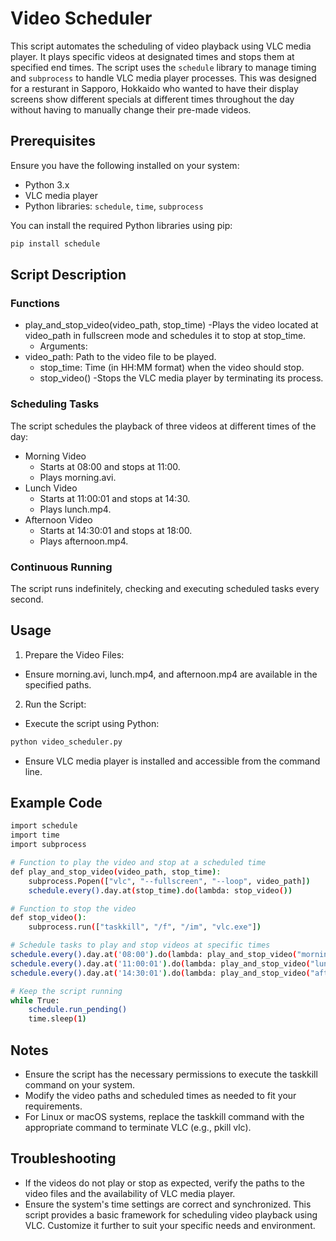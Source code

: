 # Video Scheduler
This script automates the scheduling of video playback using VLC media player. It plays specific videos at designated times and stops them at specified end times. The script uses the `schedule` library to manage timing and `subprocess` to handle VLC media player processes.
This was designed for a resturant in Sapporo, Hokkaido who wanted to have their display screens show different specials at different times
throughout the day without having to manually change their pre-made videos.

## Prerequisites

Ensure you have the following installed on your system:
- Python 3.x
- VLC media player
- Python libraries: `schedule`, `time`, `subprocess`

You can install the required Python libraries using pip:
```sh
pip install schedule
```
## Script Description
### Functions
- play_and_stop_video(video_path, stop_time)
  -Plays the video located at video_path in fullscreen mode and schedules it to stop at stop_time.
   - Arguments:
- video_path: Path to the video file to be played.
  - stop_time: Time (in HH:MM format) when the video should stop.
  - stop_video()
    -Stops the VLC media player by terminating its process.

### Scheduling Tasks
The script schedules the playback of three videos at different times of the day:

- Morning Video
  - Starts at 08:00 and stops at 11:00.
  - Plays morning.avi.
- Lunch Video
  - Starts at 11:00:01 and stops at 14:30.
  - Plays lunch.mp4.
- Afternoon Video
  - Starts at 14:30:01 and stops at 18:00.
  - Plays afternoon.mp4.
### Continuous Running
The script runs indefinitely, checking and executing scheduled tasks every second.

## Usage
1. Prepare the Video Files:
- Ensure morning.avi, lunch.mp4, and afternoon.mp4 are available in the specified paths.

2. Run the Script:
- Execute the script using Python:
```sh
python video_scheduler.py
```
- Ensure VLC media player is installed and accessible from the command line.

## Example Code
```bash
import schedule
import time
import subprocess

# Function to play the video and stop at a scheduled time
def play_and_stop_video(video_path, stop_time):
    subprocess.Popen(["vlc", "--fullscreen", "--loop", video_path])
    schedule.every().day.at(stop_time).do(lambda: stop_video())

# Function to stop the video
def stop_video():
    subprocess.run(["taskkill", "/f", "/im", "vlc.exe"])

# Schedule tasks to play and stop videos at specific times
schedule.every().day.at('08:00').do(lambda: play_and_stop_video("morning.avi", "11:00"))
schedule.every().day.at('11:00:01').do(lambda: play_and_stop_video("lunch.mp4", "14:30"))
schedule.every().day.at('14:30:01').do(lambda: play_and_stop_video("afternoon.mp4", "18:00"))

# Keep the script running
while True:
    schedule.run_pending()
    time.sleep(1)
```

## Notes
- Ensure the script has the necessary permissions to execute the taskkill command on your system.
- Modify the video paths and scheduled times as needed to fit your requirements.
- For Linux or macOS systems, replace the taskkill command with the appropriate command to terminate VLC (e.g., pkill vlc).

## Troubleshooting
- If the videos do not play or stop as expected, verify the paths to the video files and the availability of VLC media player.
- Ensure the system's time settings are correct and synchronized.
This script provides a basic framework for scheduling video playback using VLC. Customize it further to suit your specific needs and environment.
